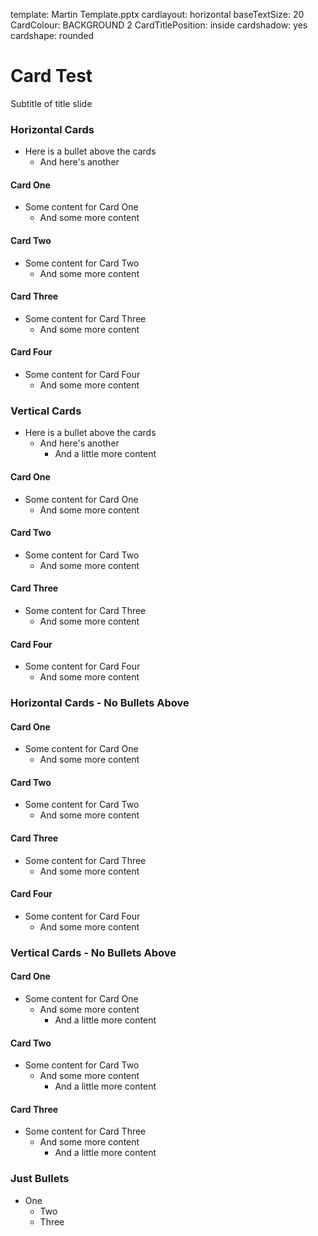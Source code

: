 template: Martin Template.pptx
cardlayout: horizontal
baseTextSize: 20
CardColour: BACKGROUND 2
CardTitlePosition: inside
cardshadow: yes
cardshape: rounded

# Card Test
Subtitle of title slide

### Horizontal Cards

* Here is a bullet above the cards
  * And here's another

####  Card One

* Some content for Card One
  * And some more content

####  Card Two

* Some content for Card Two
  * And some more content

####  Card Three

* Some content for Card Three
  * And some more content

####  Card Four

* Some content for Card Four
  * And some more content

### Vertical Cards
<!-- md2pptx: cardlayout: vertical -->
<!-- md2pptx: basetextsize: 14 -->
<!-- md2pptx: basetextdecrement: 0 -->
<!-- md2pptx: cardtitlealign: left -->
<!-- md2pptx: cardpercent: 85 -->

* Here is a bullet above the cards
  * And here's another
    * And a little more content

####  Card One

* Some content for Card One
  * And some more content

####  Card Two

* Some content for Card Two
  * And some more content

####  Card Three

* Some content for Card Three
  * And some more content

####  Card Four

* Some content for Card Four
  * And some more content

### Horizontal Cards - No Bullets Above
<!-- md2pptx: cardlayout: horizontal -->
<!-- md2pptx: cardtitlealign: centre -->


####  Card One

* Some content for Card One
  * And some more content

####  Card Two

* Some content for Card Two
  * And some more content

####  Card Three

* Some content for Card Three
  * And some more content

####  Card Four

* Some content for Card Four
  * And some more content

### Vertical Cards - No Bullets Above
<!-- md2pptx: cardlayout: vertical -->
<!-- md2pptx: basetextsize: 14 -->
<!-- md2pptx: basetextdecrement: 0 -->
<!-- md2pptx: cardtitlealign: left -->
<!-- md2pptx: cardpercent: 85 -->

####  Card One

* Some content for Card One
  * And some more content
    * And a little more content

####  Card Two

* Some content for Card Two
  * And some more content
    * And a little more content

####  Card Three

* Some content for Card Three
  * And some more content
    * And a little more content

### Just Bullets
<!-- md2pptx: basetextsize: pres -->

* One
  * Two
  * Three